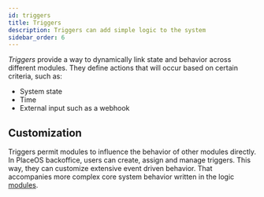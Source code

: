 ```yaml
---
id: triggers
title: Triggers
description: Triggers can add simple logic to the system
sidebar_order: 6
---
```

<!-- # Triggers -->

*Triggers* provide a way to dynamically link state and behavior across different modules.
They define actions that will occur based on certain criteria, such as:
- System state
- Time
- External input such as a webhook

## Customization

Triggers permit modules to influence the behavior of other modules directly. 
In PlaceOS backoffice, users can create, assign and manage triggers.
This way, they can customize extensive event driven behavior. 
That accompanies more complex core system behavior written in the logic [modules](modules.md).


